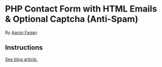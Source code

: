 # PHP Contact Form with HTML Emails & Optional Captcha (Anti-Spam)
By <a href="https://www.aaronfagan.ca/" target="_blank">Aaron Fagan</a>


## Instructions
<a href="https://www.aaronfagan.ca/blog/2015/php-contact-form-with-html-emails-optional-captcha-anti-spam/" target="_blank">See blog article.</a>

